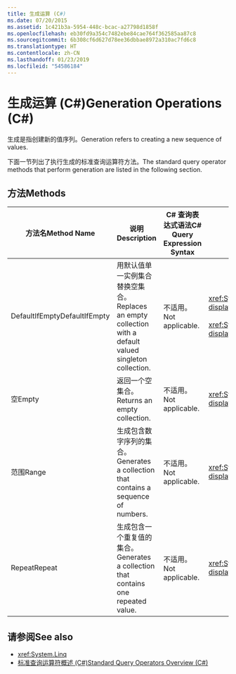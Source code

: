 ```yaml
---
title: 生成运算 (C#)
ms.date: 07/20/2015
ms.assetid: 1c421b3a-5954-448c-bcac-a27798d1858f
ms.openlocfilehash: eb30fd9a354c7482ebe84cae764f362585aa87c8
ms.sourcegitcommit: 6b308cf6d627d78ee36dbbae8972a310ac7fd6c8
ms.translationtype: HT
ms.contentlocale: zh-CN
ms.lasthandoff: 01/23/2019
ms.locfileid: "54586184"
---
```

# <a name="generation-operations-c"></a><span data-ttu-id="bb9a7-102">生成运算 (C#)</span><span class="sxs-lookup"><span data-stu-id="bb9a7-102">Generation Operations (C#)</span></span>
<span data-ttu-id="bb9a7-103">生成是指创建新的值序列。</span><span class="sxs-lookup"><span data-stu-id="bb9a7-103">Generation refers to creating a new sequence of values.</span></span>  
  
 <span data-ttu-id="bb9a7-104">下面一节列出了执行生成的标准查询运算符方法。</span><span class="sxs-lookup"><span data-stu-id="bb9a7-104">The standard query operator methods that perform generation are listed in the following section.</span></span>  
  
## <a name="methods"></a><span data-ttu-id="bb9a7-105">方法</span><span class="sxs-lookup"><span data-stu-id="bb9a7-105">Methods</span></span>  
  
|<span data-ttu-id="bb9a7-106">方法名</span><span class="sxs-lookup"><span data-stu-id="bb9a7-106">Method Name</span></span>|<span data-ttu-id="bb9a7-107">说明</span><span class="sxs-lookup"><span data-stu-id="bb9a7-107">Description</span></span>|<span data-ttu-id="bb9a7-108">C# 查询表达式语法</span><span class="sxs-lookup"><span data-stu-id="bb9a7-108">C# Query Expression Syntax</span></span>|<span data-ttu-id="bb9a7-109">详细信息</span><span class="sxs-lookup"><span data-stu-id="bb9a7-109">More Information</span></span>|  
|-----------------|-----------------|---------------------------------|----------------------|  
|<span data-ttu-id="bb9a7-110">DefaultIfEmpty</span><span class="sxs-lookup"><span data-stu-id="bb9a7-110">DefaultIfEmpty</span></span>|<span data-ttu-id="bb9a7-111">用默认值单一实例集合替换空集合。</span><span class="sxs-lookup"><span data-stu-id="bb9a7-111">Replaces an empty collection with a default valued singleton collection.</span></span>|<span data-ttu-id="bb9a7-112">不适用。</span><span class="sxs-lookup"><span data-stu-id="bb9a7-112">Not applicable.</span></span>|<xref:System.Linq.Enumerable.DefaultIfEmpty%2A?displayProperty=nameWithType><br /><br /> <xref:System.Linq.Queryable.DefaultIfEmpty%2A?displayProperty=nameWithType>|  
|<span data-ttu-id="bb9a7-113">空</span><span class="sxs-lookup"><span data-stu-id="bb9a7-113">Empty</span></span>|<span data-ttu-id="bb9a7-114">返回一个空集合。</span><span class="sxs-lookup"><span data-stu-id="bb9a7-114">Returns an empty collection.</span></span>|<span data-ttu-id="bb9a7-115">不适用。</span><span class="sxs-lookup"><span data-stu-id="bb9a7-115">Not applicable.</span></span>|<xref:System.Linq.Enumerable.Empty%2A?displayProperty=nameWithType>|  
|<span data-ttu-id="bb9a7-116">范围</span><span class="sxs-lookup"><span data-stu-id="bb9a7-116">Range</span></span>|<span data-ttu-id="bb9a7-117">生成包含数字序列的集合。</span><span class="sxs-lookup"><span data-stu-id="bb9a7-117">Generates a collection that contains a sequence of numbers.</span></span>|<span data-ttu-id="bb9a7-118">不适用。</span><span class="sxs-lookup"><span data-stu-id="bb9a7-118">Not applicable.</span></span>|<xref:System.Linq.Enumerable.Range%2A?displayProperty=nameWithType>|  
|<span data-ttu-id="bb9a7-119">Repeat</span><span class="sxs-lookup"><span data-stu-id="bb9a7-119">Repeat</span></span>|<span data-ttu-id="bb9a7-120">生成包含一个重复值的集合。</span><span class="sxs-lookup"><span data-stu-id="bb9a7-120">Generates a collection that contains one repeated value.</span></span>|<span data-ttu-id="bb9a7-121">不适用。</span><span class="sxs-lookup"><span data-stu-id="bb9a7-121">Not applicable.</span></span>|<xref:System.Linq.Enumerable.Repeat%2A?displayProperty=nameWithType>|  
  
## <a name="see-also"></a><span data-ttu-id="bb9a7-122">请参阅</span><span class="sxs-lookup"><span data-stu-id="bb9a7-122">See also</span></span>

- <xref:System.Linq>
- [<span data-ttu-id="bb9a7-123">标准查询运算符概述 (C#)</span><span class="sxs-lookup"><span data-stu-id="bb9a7-123">Standard Query Operators Overview (C#)</span></span>](../../../../csharp/programming-guide/concepts/linq/standard-query-operators-overview.md)
